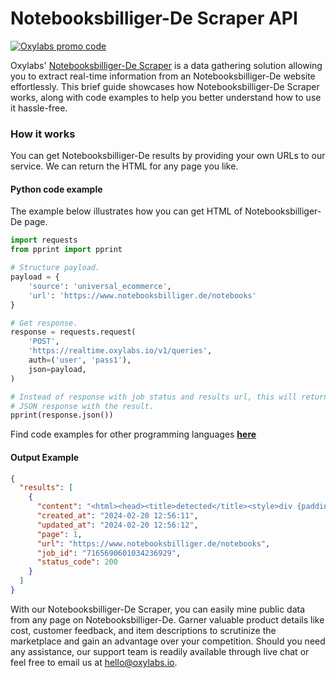 # Notebooksbilliger-De Scraper API

[![Oxylabs promo code](https://user-images.githubusercontent.com/129506779/250792357-8289e25e-9c36-4dc0-a5e2-2706db797bb5.png)](https://oxylabs.go2cloud.org/aff_c?offer_id=7&aff_id=877&url_id=112)

Oxylabs' [Notebooksbilliger-De Scraper](https://oxylabs.io/products/scraper-api/ecommerce/notebooksbilliger-de?utm_source=github&utm_medium=repositories&utm_campaign=product) is a data gathering solution allowing you to extract real-time information from an Notebooksbilliger-De website effortlessly. This brief guide showcases how Notebooksbilliger-De Scraper works, along with code examples to help you better understand how to use it hassle-free.

### How it works

You can get Notebooksbilliger-De results by providing your own URLs to our service. We can return the HTML for any page you like.

#### Python code example

The example below illustrates how you can get HTML of Notebooksbilliger-De page.

```python
import requests
from pprint import pprint

# Structure payload.
payload = {
    'source': 'universal_ecommerce',
    'url': 'https://www.notebooksbilliger.de/notebooks'
}

# Get response.
response = requests.request(
    'POST',
    'https://realtime.oxylabs.io/v1/queries',
    auth=('user', 'pass1'),
    json=payload,
)

# Instead of response with job status and results url, this will return the
# JSON response with the result.
pprint(response.json())
```
Find code examples for other programming languages [**here**](https://github.com/oxylabs/notebooksbilliger-de-scraper/tree/main/code%20examples)

#### Output Example
```json
{
  "results": [
    {
      "content": "<html><head><title>detected</title><style>div {padding:20px;font-family:sans,sans-serif;} h1 {color: ... </html>",
      "created_at": "2024-02-20 12:56:11",
      "updated_at": "2024-02-20 12:56:12",
      "page": 1,
      "url": "https://www.notebooksbilliger.de/notebooks",
      "job_id": "7165690601034236929",
      "status_code": 200
    }
  ]
}
```
With our Notebooksbilliger-De Scraper, you can easily mine public data from any page on Notebooksbilliger-De. Garner valuable product details like cost, customer feedback, and item descriptions to scrutinize the marketplace and gain an advantage over your competition. Should you need any assistance, our support team is readily available through live chat or feel free to email us at hello@oxylabs.io.